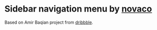 # Sidebar navigation menu by [novaco](https://github.com/novacooo)
Based on Amir Baqian project from [dribbble](https://dribbble.com/shots/17143561-Sidebar-Navigation-Menu-Animation).